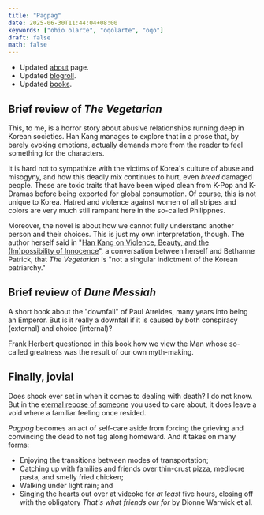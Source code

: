 ```yaml
---
title: "Pagpag"
date: 2025-06-30T11:44:04+08:00
keywords: ["ohio olarte", "oqolarte", "oqo"]
draft: false
math: false
---
```


- Updated [about](/about) page.
- Updated [blogroll](/blogroll).
- Updated [books](/books).

## Brief review of *The Vegetarian*

This, to me, is a horror story about abusive relationships running deep
in Korean societies. Han Kang manages to explore that in a prose that, by
barely evoking emotions, actually demands more from the reader to feel
something for the characters.

It is hard not to sympathize with the victims of Korea's culture of
abuse and misogyny, and how this deadly mix continues to hurt, even
*breed* damaged people. These are toxic traits that have been wiped
clean from K-Pop and K-Dramas before being exported for global
consumption. Of course, this is not unique to Korea. Hatred and violence
against women of all stripes and colors are very much still rampant here
in the so-called Philippnes.

Moreover, the novel is about how we cannot fully understand another
person and their choices. This is just my own interpretation, though.
The author herself said in "[Han Kang on Violence, Beauty, and the (Im)possibility of Innocence](https://lithub.com/han-kang-on-violence-beauty-and-the-impossibility-of-innocence/)", a conversation between herself and
Bethanne Patrick, that *The Vegetarian* is "not a
singular indictment of the Korean patriarchy."

## Brief review of *Dune Messiah*

A short book about the "downfall" of Paul Atreides, many years into
being an Emperor. But is it really a downfall if it is caused by both
conspiracy (external) and choice (internal)?

Frank Herbert questioned in this book how we view the Man whose
so-called greatness was the result of our own myth-making.

## Finally, jovial

Does shock ever set in when it comes to dealing with death? I do not
know. But in the [eternal repose of someone](/281) you used to care about, it
does leave a void where a familiar feeling once resided.

*Pagpag* becomes an act of self-care aside from forcing the grieving and
convincing the dead to not tag along homeward. And it takes on many
forms:

- Enjoying the transitions between modes of transportation;
- Catching up with families and friends over thin-crust pizza, mediocre
  pasta, and smelly fried chicken;
- Walking under light rain; and
- Singing the hearts out over at videoke for *at least* five hours,
  closing off with the obligatory *That's what friends our for* by
  Dionne Warwick et al.
